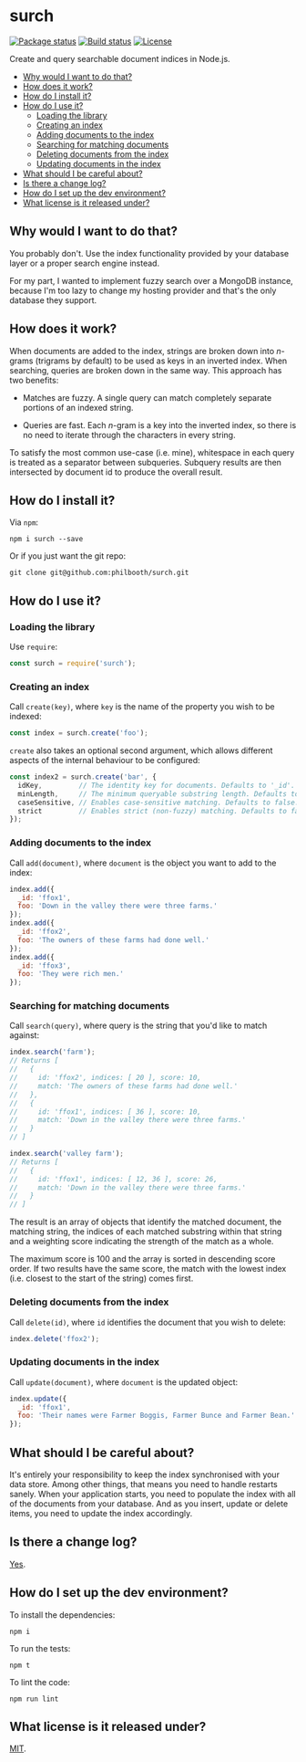# surch

[![Package status](https://img.shields.io/npm/v/surch.svg?style=flat-square)](https://www.npmjs.com/package/surch)
[![Build status](https://img.shields.io/travis/philbooth/surch.svg?style=flat-square)](https://travis-ci.org/philbooth/surch)
[![License](https://img.shields.io/github/license/philbooth/surch.svg?style=flat-square)](https://opensource.org/licenses/MIT)

Create and query
searchable document indices
in Node.js.

* [Why would I want to do that?](#why-would-i-want-to-do-that)
* [How does it work?](#how-does-it-work)
* [How do I install it?](#how-do-i-install-it)
* [How do I use it?](#how-do-i-use-it)
  * [Loading the library](#loading-the-library)
  * [Creating an index](#creating-an-index)
  * [Adding documents to the index](#adding-documents-to-the-index)
  * [Searching for matching documents](#searching-for-matching-documents)
  * [Deleting documents from the index](#deleting-documents-from-the-index)
  * [Updating documents in the index](#updating-documents-in-the-index)
* [What should I be careful about?](#what-should-i-be-careful-about)
* [Is there a change log?](#is-there-a-change-log)
* [How do I set up the dev environment?](#how-do-i-set-up-the-dev-environment)
* [What license is it released under?](#what-license-is-it-released-under)

## Why would I want to do that?

You probably don't.
Use the index functionality
provided by your database layer
or a proper search engine
instead.

For my part,
I wanted to implement fuzzy search
over a MongoDB instance,
because I'm too lazy
to change my hosting provider
and that's the only database they support.

## How does it work?

When documents are added to the index,
strings are broken down into *n*-grams
(trigrams by default)
to be used as keys
in an inverted index.
When searching,
queries are broken down
in the same way.
This approach has two benefits:

* Matches are fuzzy.
  A single query
  can match completely separate portions
  of an indexed string.

* Queries are fast.
  Each *n*-gram is a key
  into the inverted index,
  so there is no need
  to iterate through
  the characters in every string.

To satisfy
the most common use-case (i.e. mine),
whitespace in each query
is treated as a separator
between subqueries.
Subquery results
are then intersected by document id
to produce the overall result.

## How do I install it?

Via `npm`:

```
npm i surch --save
```

Or if you just want the git repo:

```
git clone git@github.com:philbooth/surch.git
```

## How do I use it?

### Loading the library

Use `require`:

```js
const surch = require('surch');
```

### Creating an index

Call `create(key)`,
where `key` is the name
of the property
you wish to be indexed:

```js
const index = surch.create('foo');
```

`create` also takes
an optional second argument,
which allows different aspects
of the internal behaviour
to be configured:

```js
const index2 = surch.create('bar', {
  idKey,         // The identity key for documents. Defaults to '_id'.
  minLength,     // The minimum queryable substring length. Defaults to 3.
  caseSensitive, // Enables case-sensitive matching. Defaults to false.
  strict         // Enables strict (non-fuzzy) matching. Defaults to false.
});
```

### Adding documents to the index

Call `add(document)`,
where `document` is the object
you want to add to the index:

```js
index.add({
  _id: 'ffox1',
  foo: 'Down in the valley there were three farms.'
});
index.add({
  _id: 'ffox2',
  foo: 'The owners of these farms had done well.'
});
index.add({
  _id: 'ffox3',
  foo: 'They were rich men.'
});
```

### Searching for matching documents

Call `search(query)`,
where query is the string
that you'd like to match against:

```js
index.search('farm');
// Returns [
//   {
//     id: 'ffox2', indices: [ 20 ], score: 10,
//     match: 'The owners of these farms had done well.'
//   },
//   {
//     id: 'ffox1', indices: [ 36 ], score: 10,
//     match: 'Down in the valley there were three farms.'
//   }
// ]

index.search('valley farm');
// Returns [
//   {
//     id: 'ffox1', indices: [ 12, 36 ], score: 26,
//     match: 'Down in the valley there were three farms.'
//   }
// ]
```

The result is an array
of objects that identify
the matched document,
the matching string,
the indices of each matched substring within that string
and a weighting score
indicating the strength of the match
as a whole.

The maximum score is 100
and the array is sorted
in descending score order.
If two results
have the same score,
the match with the lowest index
(i.e. closest to the start of the string)
comes first.

### Deleting documents from the index

Call `delete(id)`,
where `id` identifies the document
that you wish to delete:

```js
index.delete('ffox2');
```

### Updating documents in the index

Call `update(document)`,
where `document` is the updated object:

```js
index.update({
  _id: 'ffox1',
  foo: 'Their names were Farmer Boggis, Farmer Bunce and Farmer Bean.'
});
```

## What should I be careful about?

It's entirely your responsibility
to keep the index synchronised
with your data store.
Among other things,
that means you need to handle restarts sanely.
When your application starts,
you need to populate the index
with all of the documents
from your database.
And as you insert, update or delete items,
you need to update the index accordingly.

## Is there a change log?

[Yes](CHANGELOG.md).

## How do I set up the dev environment?

To install the dependencies:

```
npm i
```

To run the tests:

```
npm t
```

To lint the code:

```
npm run lint
```

## What license is it released under?

[MIT](LICENSE).

